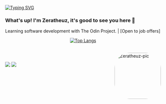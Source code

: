 [![Typing SVG](https://readme-typing-svg.herokuapp.com?size=75&color=FFFFFF&center=true&vCenter=true&width=1920&height=100&lines=%3CZERATHEUZ%2F%3E)](https://git.io/typing-svg)

### What's up! I'm Zeratheuz, it's good to see you here 👋

Learning software development with The Odin Project. | [Open to job offers]

<!--
**zeratheuz/zeratheuz** is a ✨ _special_ ✨ repository because its `README.md` (this file) appears on your GitHub profile.

Here are some ideas to get you started:

- 🔭 I’m currently working on ...
- 🌱 I’m currently learning ...
- 👯 I’m looking to collaborate on ...
- 🤔 I’m looking for help with ...
- 💬 Ask me about ...
- 📫 How to reach me: ...
- 😄 Pronouns: ...
- ⚡ Fun fact: ...
-->
<div align="center" >
  
<!-- [![Zeratheuz's github stats](https://github-readme-stats.vercel.app/api?username=zeratheuz&show_icons=true&theme=maroongold)](https://github.com/anuraghazra/github-readme-stats) -->
[![Top Langs](https://github-readme-stats.vercel.app/api/top-langs/?username=zeratheuz&layout=compact&langs_count=10&theme=chartreuse-dark)](https://github.com/anuraghazra/github-readme-stats)

</div>
  
  <div style="display: inline_block"><br><!--
  <img align="center" alt="Zeratheuz-Js" height="30" width="40" src="https://raw.githubusercontent.com/devicons/devicon/master/icons/javascript/javascript-plain.svg">
      <img align="center" alt="Zeratheuz-Node" height="30" width="40" src="https://raw.githubusercontent.com/devicons/devicon/master/icons/nodejs/nodejs-original.svg">
  <img align="center" alt="Zeratheuz-Ts" height="30" width="40" src="https://raw.githubusercontent.com/devicons/devicon/master/icons/typescript/typescript-plain.svg">
  <img align="center" alt="Zeratheuz-React" height="30" width="40" src="https://raw.githubusercontent.com/devicons/devicon/master/icons/react/react-original.svg">
  <img align="center" alt="Zeratheuz-HTML" height="30" width="40" src="https://raw.githubusercontent.com/devicons/devicon/master/icons/html5/html5-original.svg">
  <img align="center" alt="Zeratheuz-CSS" height="30" width="40" src="https://raw.githubusercontent.com/devicons/devicon/master/icons/css3/css3-original.svg">
  <img align="center" alt="Zeratheuz-Python" height="30" width="40" src="https://raw.githubusercontent.com/devicons/devicon/master/icons/python/python-original.svg"> -->
  <img align="right" alt="Zeratheuz-pic" height="150" style="border-radius:50px;" src="https://avatars.githubusercontent.com/u/187015948?v=4">
</div>
  
  ##
 
<div> 
  
  <a href = "mailto:zeratheuz@gmail.com"><img src="https://img.shields.io/badge/-Gmail-%23333?style=for-the-badge&logo=gmail&logoColor=white" target="_blank"></a>
  <a href="https://www.linkedin.com/in/zeratheuz" target="_blank"><img src="https://img.shields.io/badge/-LinkedIn-%230077B5?style=for-the-badge&logo=linkedin&logoColor=white" target="_blank"></a> 
 
</div>
